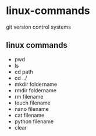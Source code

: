 # linux-commands
git version control systems
## linux commands
- pwd
- ls
- cd path
- cd ../
- mkdir foldername
- rmdir foldername
- rm filename
- touch filename
- nano filename
- cat filename
- python filename
- clear
